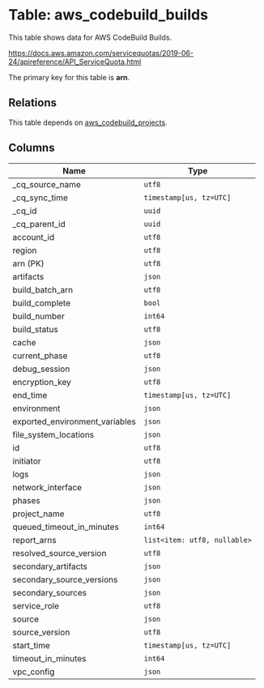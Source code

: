 # Table: aws_codebuild_builds

This table shows data for AWS CodeBuild Builds.

https://docs.aws.amazon.com/servicequotas/2019-06-24/apireference/API_ServiceQuota.html

The primary key for this table is **arn**.

## Relations

This table depends on [aws_codebuild_projects](aws_codebuild_projects).

## Columns

| Name          | Type          |
| ------------- | ------------- |
|_cq_source_name|`utf8`|
|_cq_sync_time|`timestamp[us, tz=UTC]`|
|_cq_id|`uuid`|
|_cq_parent_id|`uuid`|
|account_id|`utf8`|
|region|`utf8`|
|arn (PK)|`utf8`|
|artifacts|`json`|
|build_batch_arn|`utf8`|
|build_complete|`bool`|
|build_number|`int64`|
|build_status|`utf8`|
|cache|`json`|
|current_phase|`utf8`|
|debug_session|`json`|
|encryption_key|`utf8`|
|end_time|`timestamp[us, tz=UTC]`|
|environment|`json`|
|exported_environment_variables|`json`|
|file_system_locations|`json`|
|id|`utf8`|
|initiator|`utf8`|
|logs|`json`|
|network_interface|`json`|
|phases|`json`|
|project_name|`utf8`|
|queued_timeout_in_minutes|`int64`|
|report_arns|`list<item: utf8, nullable>`|
|resolved_source_version|`utf8`|
|secondary_artifacts|`json`|
|secondary_source_versions|`json`|
|secondary_sources|`json`|
|service_role|`utf8`|
|source|`json`|
|source_version|`utf8`|
|start_time|`timestamp[us, tz=UTC]`|
|timeout_in_minutes|`int64`|
|vpc_config|`json`|
